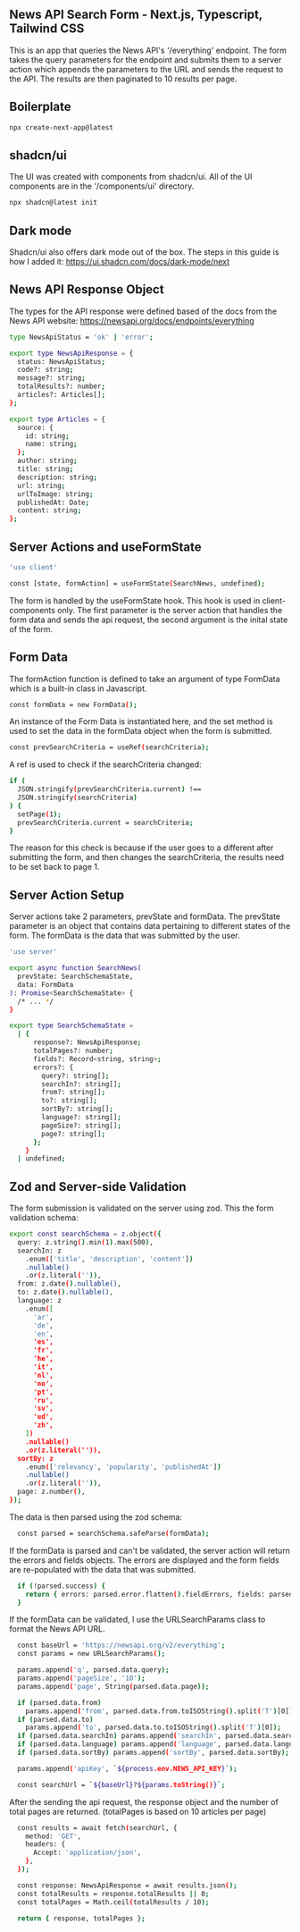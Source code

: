 ## News API Search Form - Next.js, Typescript, Tailwind CSS

This is an app that queries the News API's '/everything' endpoint. The form takes the query parameters for the endpoint and submits them to a server action which appends the parameters to the URL and sends the request to the API. The results are then paginated to 10 results per page.

## Boilerplate

```bash
npx create-next-app@latest
```

## shadcn/ui

The UI was created with components from shadcn/ui. All of the UI components are in the '/components/ui' directory.

```bash
npx shadcn@latest init
```

## Dark mode

Shadcn/ui also offers dark mode out of the box. The steps in this guide is how I added it: https://ui.shadcn.com/docs/dark-mode/next

## News API Response Object

The types for the API response were defined based of the docs from the News API website: https://newsapi.org/docs/endpoints/everything

```bash
type NewsApiStatus = 'ok' | 'error';

export type NewsApiResponse = {
  status: NewsApiStatus;
  code?: string;
  message?: string;
  totalResults?: number;
  articles?: Articles[];
};

export type Articles = {
  source: {
    id: string;
    name: string;
  };
  author: string;
  title: string;
  description: string;
  url: string;
  urlToImage: string;
  publishedAt: Date;
  content: string;
};
```

## Server Actions and useFormState
```bash
'use client'
```
```bash
const [state, formAction] = useFormState(SearchNews, undefined);
```

The form is handled by the useFormState hook. This hook is used in client-components only. The first parameter is the server action that handles the form data and sends the api request, the second argument is the inital state of the form.

## Form Data

The formAction function is defined to take an argument of type FormData which is a built-in class in Javascript.

```bash
const formData = new FormData();
```

An instance of the Form Data is instantiated here, and the set method is used to set the data in the formData object when the form is submitted.

```bash
const prevSearchCriteria = useRef(searchCriteria);
```

A ref is used to check if the searchCriteria changed:

```bash
if (
  JSON.stringify(prevSearchCriteria.current) !==
  JSON.stringify(searchCriteria)
) {
  setPage(1);
  prevSearchCriteria.current = searchCriteria;
}
```

The reason for this check is because if the user goes to a different after submitting the form, and then changes the searchCriteria, the results need to be set back to page 1.

## Server Action Setup

Server actions take 2 parameters, prevState and formData. The prevState parameter is an object that contains data pertaining to different states of the form. The formData is the data that was submitted by the user.

```bash
'use server'

export async function SearchNews(
  prevState: SearchSchemaState,
  data: FormData
): Promise<SearchSchemaState> {
  /* ... */
}
```
```bash
export type SearchSchemaState =
  | {
      response?: NewsApiResponse;
      totalPages?: number;
      fields?: Record<string, string>;
      errors?: {
        query?: string[];
        searchIn?: string[];
        from?: string[];
        to?: string[];
        sortBy?: string[];
        language?: string[];
        pageSize?: string[];
        page?: string[];
      };
    }
  | undefined;
```

## Zod and Server-side Validation

The form submission is validated on the server using zod. This the form validation schema:
```bash
export const searchSchema = z.object({
  query: z.string().min(1).max(500),
  searchIn: z
    .enum(['title', 'description', 'content'])
    .nullable()
    .or(z.literal('')),
  from: z.date().nullable(),
  to: z.date().nullable(),
  language: z
    .enum([
      'ar',
      'de',
      'en',
      'es',
      'fr',
      'he',
      'it',
      'nl',
      'no',
      'pt',
      'ru',
      'sv',
      'ud',
      'zh',
    ])
    .nullable()
    .or(z.literal('')),
  sortBy: z
    .enum(['relevancy', 'popularity', 'publishedAt'])
    .nullable()
    .or(z.literal('')),
  page: z.number(),
});
```

The data is then parsed using the zod schema:

```bash
  const parsed = searchSchema.safeParse(formData);
```

If the formData is parsed and can't be validated, the server action will return the errors and fields objects. The errors are displayed and the form fields are re-populated with the data that was submitted.

```bash
  if (!parsed.success) {
    return { errors: parsed.error.flatten().fieldErrors, fields: parsed.data };
  }
```

If the formData can be validated, I use the URLSearchParams class to format the News API URL.

```bash
  const baseUrl = 'https://newsapi.org/v2/everything';
  const params = new URLSearchParams();

  params.append('q', parsed.data.query);
  params.append('pageSize', '10');
  params.append('page', String(parsed.data.page));

  if (parsed.data.from)
    params.append('from', parsed.data.from.toISOString().split('T')[0]);
  if (parsed.data.to)
    params.append('to', parsed.data.to.toISOString().split('T')[0]);
  if (parsed.data.searchIn) params.append('searchIn', parsed.data.searchIn);
  if (parsed.data.language) params.append('language', parsed.data.language);
  if (parsed.data.sortBy) params.append('sortBy', parsed.data.sortBy);

  params.append('apiKey', `${process.env.NEWS_API_KEY}`);

  const searchUrl = `${baseUrl}?${params.toString()}`;
```

After the sending the api request, the response object and the number of total pages are returned. (totalPages is based on 10 articles per page)

```bash
  const results = await fetch(searchUrl, {
    method: 'GET',
    headers: {
      Accept: 'application/json',
    },
  });

  const response: NewsApiResponse = await results.json();
  const totalResults = response.totalResults || 0;
  const totalPages = Math.ceil(totalResults / 10);

  return { response, totalPages };
```
